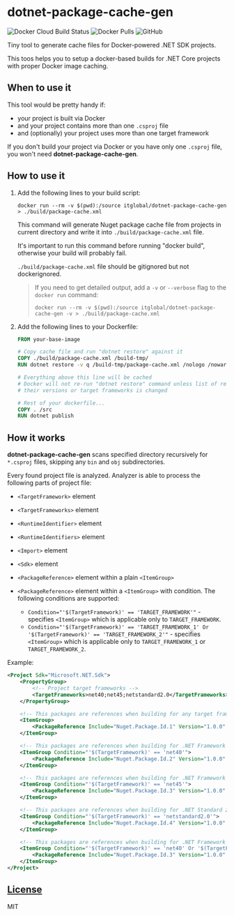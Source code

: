# dotnet-package-cache-gen

![Docker Cloud Build Status](https://img.shields.io/docker/cloud/build/itglobal/dotnet-package-cache-gen?style=flat-square)
![Docker Pulls](https://img.shields.io/docker/pulls/itglobal/dotnet-package-cache-gen?style=flat-square)
![GitHub](https://img.shields.io/github/license/itglobal/dotnet-package-cache-gen?style=flat-square)

Tiny tool to generate cache files for Docker-powered .NET SDK projects.

This toos helps you to setup a docker-based builds for .NET Core projects with proper Docker image caching.

## When to use it

This tool would be pretty handy if:

* your project is built via Docker
* and your project contains more than one `.csproj` file
* and (optionally) your project uses more than one target framework

If you don't build your project via Docker or you have only one `.csproj` file,
you won't need **dotnet-package-cache-gen**.

## How to use it

1. Add the following lines to your build script:

   ```shell
   docker run --rm -v $(pwd):/source itglobal/dotnet-package-cache-gen > ./build/package-cache.xml
   ```

   This command will generate Nuget package cache file from projects in current directory
   and write it into `./build/package-cache.xml` file.

   It's important to run this command before running "docker build", otherwise your build will probably fail.

   `./build/package-cache.xml` file should be gitignored but not dockerignored.

   > If you need to get detailed output, add a `-v` or `--verbose` flag to the `docker run` command:
   >
   > ```shell
   > docker run --rm -v $(pwd):/source itglobal/dotnet-package-cache-gen -v > ./build/package-cache.xml
   > ```

2. Add the following lines to your Dockerfile:

   ```Dockerfile
   FROM your-base-image

   # Copy cache file and run "dotnet restore" against it
   COPY ./build/package-cache.xml /build-tmp/
   RUN dotnet restore -v q /build-tmp/package-cache.xml /nologo /nowarn:msb4011 && rm -rf /build-tmp

   # Everything above this line will be cached
   # Docker will not re-run "dotnet restore" command unless list of referenced nuget packages,
   # their versions or target frameworks is changed

   # Rest of your dockerfile...
   COPY . /src
   RUN dotnet publish
   ```

## How it works

**dotnet-package-cache-gen** scans specified directory recursively for `*.csproj` files,
skipping any `bin` and `obj` subdirectories.

Every found project file is analyzed. Analyzer is able to process the following parts of project file:

* `<TargetFramework>` element
* `<TargetFrameworks>` element
* `<RuntimeIdentifier>` element
* `<RuntimeIdentifiers>` element
* `<Import>` element
* `<Sdk>` element
* `<PackageReference>` element within a plain `<ItemGroup>`
* `<PackageReference>` element within a `<ItemGroup>` with condition.
  The following conditions are supported:

  * `Condition="'$(TargetFramework)' == 'TARGET_FRAMEWORK'"` - specifies `<ItemGroup>` which is applicable only to `TARGET_FRAMEWORK`.
  * `Condition="'$(TargetFramework)' == 'TARGET_FRAMEWORK_1' Or '$(TargetFramework)' == 'TARGET_FRAMEWORK_2'"` - specifies
    `<ItemGroup>` which is applicable only to `TARGET_FRAMEWORK_1` or `TARGET_FRAMEWORK_2`.

Example:

```xml
<Project Sdk="Microsoft.NET.Sdk">
    <PropertyGroup>
        <!-- Project target frameworks -->
        <TargetFrameworks>net40;net45;netstandard2.0</TargetFrameworks>
    </PropertyGroup>

    <!-- This packages are references when building for any target framework -->
    <ItemGroup>
        <PackageReference Include="Nuget.Package.Id.1" Version="1.0.0" />
    </ItemGroup>

    <!-- This packages are references when building for .NET Framework 4.0 -->
    <ItemGroup Condition="'$(TargetFramework)' == 'net40'">
        <PackageReference Include="Nuget.Package.Id.2" Version="1.0.0" />
    </ItemGroup>

    <!-- This packages are references when building for .NET Framework 4.5 -->
    <ItemGroup Condition="'$(TargetFramework)' == 'net45'">
        <PackageReference Include="Nuget.Package.Id.3" Version="1.0.0" />
    </ItemGroup>

    <!-- This packages are references when building for .NET Standard 2.0 -->
    <ItemGroup Condition="'$(TargetFramework)' == 'netstandard2.0'">
        <PackageReference Include="Nuget.Package.Id.4" Version="1.0.0" />
    </ItemGroup>

    <!-- This packages are references when building for .NET Framework 4.0 or .NET Framework 4.5 -->
    <ItemGroup Condition="'$(TargetFramework)' == 'net40' Or '$(TargetFramework)' == 'net45'">
        <PackageReference Include="Nuget.Package.Id.3" Version="1.0.0" />
    </ItemGroup>
</Project>
```

## [License](LICENSE)

MIT
